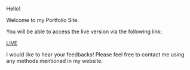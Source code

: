 Hello!

Welcome to my Portfolio Site.

You will be able to access the live version via the following link:

[LIVE](https://leohliao.github.io/portfolio-site/)

I would like to hear your feedbacks!
Please feel free to contact me using any methods mentioned in my website.
